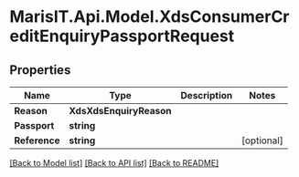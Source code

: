 
# MarisIT.Api.Model.XdsConsumerCreditEnquiryPassportRequest

## Properties

Name | Type | Description | Notes
------------ | ------------- | ------------- | -------------
**Reason** | **XdsXdsEnquiryReason** |  | 
**Passport** | **string** |  | 
**Reference** | **string** |  | [optional] 

[[Back to Model list]](../README.md#documentation-for-models)
[[Back to API list]](../README.md#documentation-for-api-endpoints)
[[Back to README]](../README.md)

